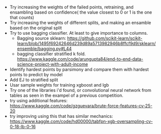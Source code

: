 - Try increasing the weights of the failed points, retraining, and ensambling based on confidence( the value closest to 0 or 1 is the one that counts)
- Try increasing the weights of different splits, and making an ensamble based on the original split
- Try to use bagging classifier. At least to give importance to columns.
    - Bagging source sklearn: https://github.com/scikit-learn/scikit-learn/blob/1495f69242646d239d89a5713982946b8ffcf9d9/sklearn/ensemble/bagging.py#L44
    - bagging classifier stratified k fold. https://www.kaggle.com/code/arungupta84/end-to-end-data-science-project-with-adult-income
- Identify hardest points by parsimony and compare them with hardest points to predict by model
- Add EJ to stratified split
- Usar sample weights for training xgboost and lgb
- Try one of the libraries i'd found, or convolutional neural network from tables as seen in the exampel of a previous competition.
- try using additional features: https://www.kaggle.com/code/gzguevara/brute-force-features-cv-25-20
- try improving using this that has similar mechanics: https://www.kaggle.com/code/hd00000/tabfpn-xgb-oversampling-cv-0-18-lb-0-16

